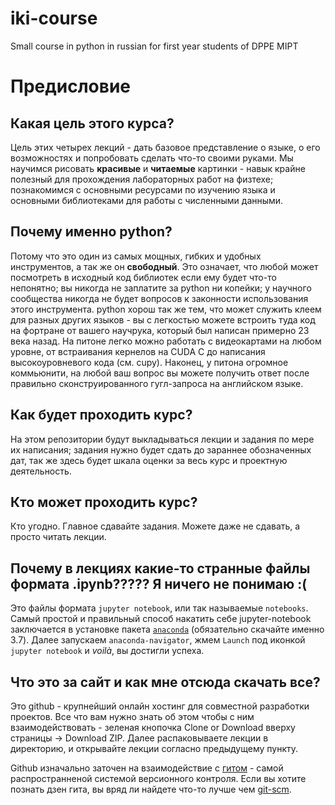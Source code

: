 # iki-course
Small course in python in russian for first year students of DPPE MIPT
# Предисловие
## Какая цель этого курса?
Цель этих четырех лекций - дать базовое представление о языке, о его возможностях и попробовать сделать что-то своими руками. Мы научимся рисовать __красивые__ и __читаемые__ картинки - навык крайне полезный для прохождения лабораторных работ на физтехе; познакомимся с основными ресурсами по изучению языка и основными библиотеками для работы с численными данными.
## Почему именно python?
Потому что это один из самых мощных, гибких и удобных инструментов, а так же он __свободный__. Это означает, что любой может посмотреть в исходный код библиотек если ему будет что-то непонятно; вы никогда не заплатите за python ни копейки; у научного сообщества никогда не будет вопросов к законности использования этого инструмента. python хорош так же тем, что может служить клеем для разных других языков - вы с легкостью можете встроить туда код на фортране от вашего научрука, который был написан примерно 23 века назад. На питоне легко можно работать с видеокартами на любом уровне, от встраивания кернелов на CUDA C до написания высокоуровневого кода (см. cupy). Наконец, у питона огромное коммьюнити, на любой ваш вопрос вы можете получить ответ после правильно сконструированного гугл-запроса на английском языке.
## Как будет проходить курс?
На этом репозитории будут выкладываться лекции и задания по мере их написания; задания нужно будет сдать до зараннее обозначенных дат, так же здесь будет шкала оценки за весь курс и проектную деятельность.
## Кто может проходить курс?
Кто угодно. Главное сдавайте задания. Можете даже не сдавать, а просто читать лекции.
## Почему в лекциях какие-то странные файлы формата .ipynb????? Я ничего не понимаю :(
Это файлы формата `jupyter notebook`, или так называемые `notebooks`. Самый простой и правильный способ накатить себе jupyter-notebook заключается в установке пакета [`anaconda`](https://www.anaconda.com/download/#windows) (обязательно скачайте именно 3.7). Далее запускаем `anaconda-navigator`, жмем `Launch` под иконкой `jupyter notebook` и _voilà_, вы достигли успеха.
## Что это за сайт и как мне отсюда скачать все?
Это github - крупнейший онлайн хостинг для совместной разработки проектов. Все что вам нужно знать об этом чтобы с ним взаимодействовать - зеленая кнопочка Clone or Download вверху страницы -> Download ZIP. Далее распаковываете лекции в директорию, и открывайте лекции согласно предыдущему пункту.

Github изначально заточен на взаимодействие с [гитом](https://ru.wikipedia.org/wiki/Git) - самой распространненой системой версионного контроля. Если вы хотите познать дзен гита, вы вряд ли найдете что-то лучше чем [git-scm](https://git-scm.com/book/ru/v1/%D0%9E%D1%81%D0%BD%D0%BE%D0%B2%D1%8B-Git).
